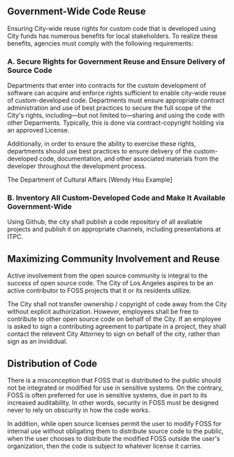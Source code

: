 ## Government-Wide Code Reuse


Ensuring City-wide reuse rights for custom code that is developed using City funds has numerous benefits for local stakeholders.
To realize these benefits, agencies must comply with the following requirements:

### A. Secure Rights for Government Reuse and Ensure Delivery of Source Code

Departments that enter into contracts for the custom development of software can acquire and enforce rights sufficient to enable city-wide reuse of custom-developed code.
Departments must ensure appropriate contract administration and use of best practices to secure the full scope of the City's rights,
including—but not limited to—sharing and using the code with other Deparments.
Typically, this is done via contract-copyright holding via an approved License.

Additionally, in order to ensure the ability to exercise these rights,
departments should use best practices to ensure delivery of the custom-developed code, documentation,
and other associated materials from the developer throughout the development process.

The Department of Cultural Affairs [Wendy Hsu Example]

### B. Inventory All Custom-Developed Code and Make It Available Government-Wide

Using Github, the city shall publish a code repository of all avaliable projects and publish it on appropriate channels, including presentations at ITPC. 

## Maximizing Community Involvement and Reuse

Active involvement from the open source community is integral to the success of open source code. The City of Los Angeles aspires to be an active contributor to FOSS projects that it or its residents utilize.

The City shall not transfer ownership / copyright of code away from the City without explicit authorization. However, employees shall be free to contribute to other open source code on behalf of the City. If an employee is asked to sign a contributing agreement to partipate in a project, they shall contact the relevent City Attorney to sign on behalf of the city, rather than sign as an invididual. 

## Distribution of Code

There is a misconception that FOSS that is distributed to the public should not be integrated or modified for use in sensitive systems. On the contrary, FOSS is often preferred for use in sensitive systems, due in part to its increased auditability. In other words, security in FOSS must be designed never to rely on obscurity in how the code works.

In addition, while open source licenses permit the user to modify FOSS for internal use without obligating them to distribute source code to the public, when the user chooses to distribute the modified FOSS outside the user's organization, then the code is subject to whatever license it carries.
